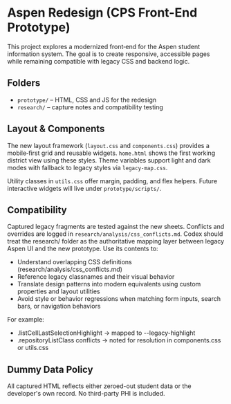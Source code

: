 # Aspen Redesign (CPS Front-End Prototype)
This project explores a modernized front‑end for the Aspen student information system. The goal is to create responsive, accessible pages while remaining compatible with legacy CSS and backend logic.

## Folders
- `prototype/` – HTML, CSS and JS for the redesign
- `research/` – capture notes and compatibility testing

## Layout & Components
The new layout framework (`layout.css` and `components.css`) provides a mobile‑first grid and reusable widgets. `home.html` shows the first working district view using these styles. Theme variables support light and dark modes with fallback to legacy styles via `legacy-map.css`.

Utility classes in `utils.css` offer margin, padding, and flex helpers. Future interactive widgets will live under `prototype/scripts/`.

## Compatibility
Captured legacy fragments are tested against the new sheets. Conflicts and overrides are logged in `research/analysis/css_conflicts.md`.
Codex should treat the research/ folder as the authoritative mapping layer between legacy Aspen UI and the new prototype. 
Use its contents to:
- Understand overlapping CSS definitions (research/analysis/css_conflicts.md)
- Reference legacy classnames and their visual behavior
- Translate design patterns into modern equivalents using custom properties and layout utilities
- Avoid style or behavior regressions when matching form inputs, search bars, or navigation behaviors

For example:
- .listCellLastSelectionHighlight → mapped to --legacy-highlight
- .repositoryListClass conflicts → noted for resolution in components.css or utils.css

## Dummy Data Policy
All captured HTML reflects either zeroed-out student data or the developer's own record. No third-party PHI is included.
